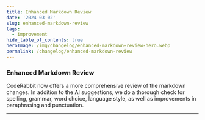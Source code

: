 ```yaml
---
title: Enhanced Markdown Review
date: '2024-03-02'
slug: enhanced-markdown-review
tags:
  - improvement
hide_table_of_contents: true
heroImage: /img/changelog/enhanced-markdown-review-hero.webp
permalink: /changelog/enhanced-markdown-review
---
```


### Enhanced Markdown Review

CodeRabbit now offers a more comprehensive review of the markdown changes. In addition to the AI suggestions, we do a thorough check for spelling, grammar, word choice, language style, as well as improvements in paraphrasing and punctuation.

---
